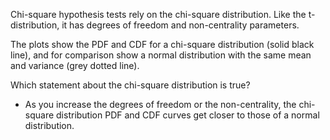 Chi-square hypothesis tests rely on the chi-square distribution. Like the t-distribution, it has degrees of freedom and non-centrality parameters.

The plots show the PDF and CDF for a chi-square distribution (solid black line), and for comparison show a normal distribution with the same mean and variance (grey dotted line).

Which statement about the chi-square distribution is true?
- As you increase the degrees of freedom or the non-centrality, the chi-square distribution PDF and CDF curves get closer to those of a normal distribution.